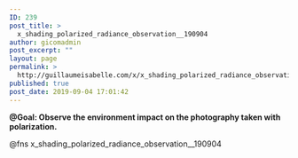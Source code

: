 ```yaml
---
ID: 239
post_title: >
  x_shading_polarized_radiance_observation__190904
author: gicomadmin
post_excerpt: ""
layout: page
permalink: >
  http://guillaumeisabelle.com/x/x_shading_polarized_radiance_observation__190904/
published: true
post_date: 2019-09-04 17:01:42
---
```

<!-- wp:paragraph -->
<p><strong>@Goal: Observe the environment impact on the photography taken with polarization.</strong></p>
<!-- /wp:paragraph -->

<!-- wp:paragraph -->
<p>@fns x_shading_polarized_radiance_observation__190904</p>
<!-- /wp:paragraph -->